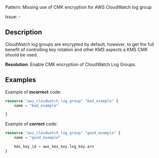 Pattern: Missing use of CMK encryption for AWS CloudWatch log group

Issue: -

## Description

CloudWatch log groups are encrypted by default, however, to get the full benefit of controlling key rotation and other KMS aspects a KMS CMK should be used.

**Resolution**: Enable CMK encryption of CloudWatch Log Groups.

## Examples

Example of **incorrect** code:

```terraform
resource "aws_cloudwatch_log_group" "bad_example" {
	name = "bad_example"

}
```

Example of **correct** code:

```terraform
resource "aws_cloudwatch_log_group" "good_example" {
	name = "good_example"

	kms_key_id = aws_kms_key.log_key.arn
}
```